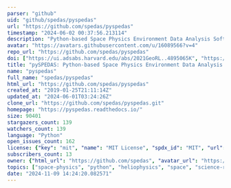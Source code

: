 ```yaml
---
parser: "github"
uid: "github/spedas/pyspedas"
url: "https://github.com/spedas/pyspedas"
timestamp: "2024-06-02 00:37:56.213114"
description: "Python-based Space Physics Environment Data Analysis Software"
avatar: "https://avatars.githubusercontent.com/u/16089566?v=4"
repo_url: "https://github.com/spedas/pyspedas"
doi: ["https://ui.adsabs.harvard.edu/abs/2021GeoRL..4895065K", "https://ui.adsabs.harvard.edu/abs/2022FrASS...920815G", "https://ui.adsabs.harvard.edu/abs/2024ascl.soft05005G/abstract"]
title: "pySPEDAS: Python-based Space Physics Environment Data Analysis Software"
name: "pyspedas"
full_name: "spedas/pyspedas"
html_url: "https://github.com/spedas/pyspedas"
created_at: "2019-01-25T21:11:14Z"
updated_at: "2024-06-01T03:24:26Z"
clone_url: "https://github.com/spedas/pyspedas.git"
homepage: "https://pyspedas.readthedocs.io/"
size: 90401
stargazers_count: 139
watchers_count: 139
language: "Python"
open_issues_count: 162
license: {"key": "mit", "name": "MIT License", "spdx_id": "MIT", "url": "https://api.github.com/licenses/mit", "node_id": "MDc6TGljZW5zZTEz"}
subscribers_count: 13
owner: {"html_url": "https://github.com/spedas", "avatar_url": "https://avatars.githubusercontent.com/u/16089566?v=4", "login": "spedas", "type": "Organization"}
topics: ["space-physics", "python", "heliophysics", "space", "science-research"]
date: "2024-11-09 14:24:20.082571"
---
```

